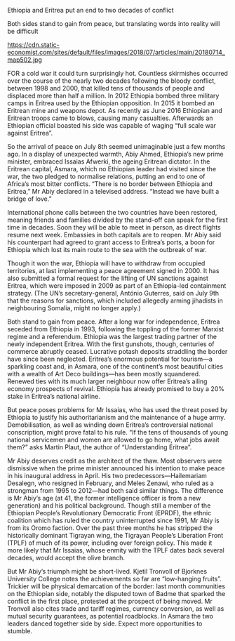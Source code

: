 Ethiopia and Eritrea put an end to two decades of conflict

Both sides stand to gain from peace, but translating words into reality will be difficult

https://cdn.static-economist.com/sites/default/files/images/2018/07/articles/main/20180714_map502.jpg

FOR a cold war it could turn surprisingly hot. Countless skirmishes occurred over the course of the nearly two decades following the bloody conflict, between 1998 and 2000, that killed tens of thousands of people and displaced more than half a million. In 2012 Ethiopia bombed three military camps in Eritrea used by the Ethiopian opposition. In 2015 it bombed an Eritrean mine and weapons depot. As recently as June 2016 Ethiopian and Eritrean troops came to blows, causing many casualties. Afterwards an Ethiopian official boasted his side was capable of waging “full scale war against Eritrea”.

So the arrival of peace on July 8th seemed unimaginable just a few months ago. In a display of unexpected warmth, Abiy Ahmed, Ethiopia’s new prime minister, embraced Issaias Afwerki, the ageing Eritrean dictator. In the Eritrean capital, Asmara, which no Ethiopian leader had visited since the war, the two pledged to normalise relations, putting an end to one of Africa’s most bitter conflicts. “There is no border between Ethiopia and Eritrea,” Mr Abiy declared in a televised address. “Instead we have built a bridge of love.”

International phone calls between the two countries have been restored, meaning friends and families divided by the stand-off can speak for the first time in decades. Soon they will be able to meet in person, as direct flights resume next week. Embassies in both capitals are to reopen. Mr Abiy said his counterpart had agreed to grant access to Eritrea’s ports, a boon for Ethiopia which lost its main route to the sea with the outbreak of war.

Though it won the war, Ethiopia will have to withdraw from occupied territories, at last implementing a peace agreement signed in 2000. It has also submitted a formal request for the lifting of UN sanctions against Eritrea, which were imposed in 2009 as part of an Ethiopia-led containment strategy. (The UN’s secretary-general, António Guterres, said on July 9th that the reasons for sanctions, which included allegedly arming jihadists in neighbouring Somalia, might no longer apply.)

Both stand to gain from peace. After a long war for independence, Eritrea seceded from Ethiopia in 1993, following the toppling of the former Marxist regime and a referendum. Ethiopia was the largest trading partner of the newly independent Eritrea. With the first gunshots, though, centuries of commerce abruptly ceased. Lucrative potash deposits straddling the border have since been neglected. Eritrea’s enormous potential for tourism—a sparkling coast and, in Asmara, one of the continent’s most beautiful cities with a wealth of Art Deco buildings—has been mostly squandered. Renewed ties with its much larger neighbour now offer Eritrea’s ailing economy prospects of revival. Ethiopia has already promised to buy a 20% stake in Eritrea’s national airline.

But peace poses problems for Mr Issaias, who has used the threat posed by Ethiopia to justify his authoritarianism and the maintenance of a huge army. Demobilisation, as well as winding down Eritrea’s controversial national conscription, might prove fatal to his rule. “If the tens of thousands of young national servicemen and women are allowed to go home, what jobs await them?” asks Martin Plaut, the author of “Understanding Eritrea”.

Mr Abiy deserves credit as the architect of the thaw. Most observers were dismissive when the prime minister announced his intention to make peace in his inaugural address in April. His two predecessors—Hailemariam Desalegn, who resigned in February, and Meles Zenawi, who ruled as a strongman from 1995 to 2012—had both said similar things. The difference is Mr Abiy’s age (at 41, the former intelligence officer is from a new generation) and his political background. Though still a member of the Ethiopian People’s Revolutionary Democratic Front (EPRDF), the ethnic coalition which has ruled the country uninterrupted since 1991, Mr Abiy is from its Oromo faction. Over the past three months he has stripped the historically dominant Tigrayan wing, the Tigrayan People’s Liberation Front (TPLF) of much of its power, including over foreign policy. This made it more likely that Mr Issaias, whose enmity with the TPLF dates back several decades, would accept the olive branch.

But Mr Abiy’s triumph might be short-lived. Kjetil Tronvoll of Bjorknes University College notes the achievements so far are “low-hanging fruits”. Trickier will be physical demarcation of the border: last month communities on the Ethiopian side, notably the disputed town of Badme that sparked the conflict in the first place, protested at the prospect of being moved. Mr Tronvoll also cites trade and tariff regimes, currency conversion, as well as mutual security guarantees, as potential roadblocks. In Asmara the two leaders danced together side by side. Expect more opportunities to stumble.